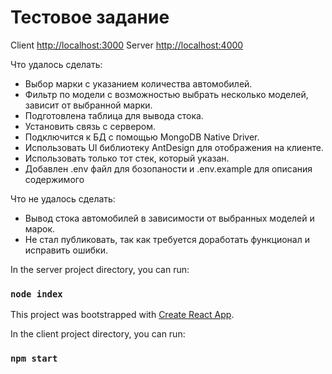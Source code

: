 # Тестовое задание
Client [http://localhost:3000](http://localhost:3000)
Server [http://localhost:4000](http://localhost:4000)

Что удалось сделать:
+ Выбор марки с указанием количества автомобилей.
+ Фильтр по модели с возможностью выбрать несколько моделей, зависит от выбранной марки.
+ Подготовлена таблица для вывода стока.
+ Установить связь с сервером.
+ Подключится к БД с помощью MongoDB Native Driver.
+ Использовать UI библиотеку AntDesign для отображения на клиенте.
+ Использовать только тот стек, который указан.
+ Добавлен .env файл для бозопаности и .env.example для описания содержимого 

Что не удалось сделать:
- Вывод стока автомобилей в зависимости от выбранных моделей и марок.
- Не стал публиковать, так как требуется доработать функционал и исправить ошибки.

In the server project directory, you can run:
### `node index`

This project was bootstrapped with [Create React App](https://github.com/facebook/create-react-app).

In the client project directory, you can run:

### `npm start`